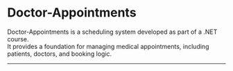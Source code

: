 # Doctor-Appointments

Doctor-Appointments is a scheduling system developed as part of a .NET course.  
It provides a foundation for managing medical appointments, including patients, doctors, and booking logic.

---


